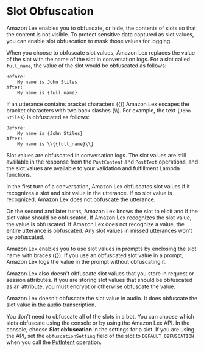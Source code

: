# Slot Obfuscation<a name="how-obfuscate"></a>

Amazon Lex enables you to obfuscate, or hide, the contents of slots so that the content is not visible\. To protect sensitive data captured as slot values, you can enable slot obfuscation to mask those values for logging\.

When you choose to obfuscate slot values, Amazon Lex replaces the value of the slot with the name of the slot in conversation logs\. For a slot called `full_name`, the value of the slot would be obfuscated as follows:

```
Before:
    My name is John Stiles
After:
    My name is {full_name}
```

If an utterance contains bracket characters \(\{\}\) Amazon Lex escapes the bracket characters with two back slashes \(\\\\\)\. For example, the text `{John Stiles}` is obfuscated as follows:

```
Before:
    My name is {John Stiles}
After:
    My name is \\{{full_name}\\}
```

Slot values are obfuscated in conversation logs\. The slot values are still available in the response from the `PostContent` and `PostText` operations, and the slot values are available to your validation and fulfillment Lambda functions\. 

In the first turn of a conversation, Amazon Lex obfuscates slot values if it recognizes a slot and slot value in the utterance\. If no slot value is recognized, Amazon Lex does not obfuscate the utterance\.

On the second and later turns, Amazon Lex knows the slot to elicit and if the slot value should be obfuscated\. If Amazon Lex recognizes the slot value, the value is obfuscated\. If Amazon Lex does not recognize a value, the entire utterance is obfuscated\. Any slot values in missed utterances won't be obfuscated\.

Amazon Lex enables you to use slot values in prompts by enclosing the slot name with braces \(\{\}\)\. If you use an obfuscated slot value in a prompt, Amazon Lex logs the value in the prompt without obfuscating it\. 

Amazon Lex also doesn't obfuscate slot values that you store in request or session attributes\. If you are storing slot values that should be obfuscated as an attribute, you must encrypt or otherwise obfuscate the value\.

Amazon Lex doesn't obfuscate the slot value in audio\. It does obfuscate the slot value in the audio transcription\.

You don't need to obfuscate all of the slots in a bot\. You can choose which slots obfuscate using the console or by using the Amazon Lex API\. In the console, choose **Slot obfuscation** in the settings for a slot\. If you are using the API, set the `obfuscationSetting` field of the slot to `DEFAULT_OBFUSCATION` when you call the [PutIntent](API_PutIntent.md) operation\.